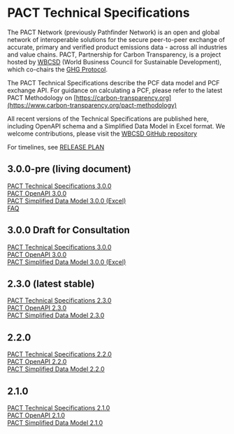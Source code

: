 <div class="logo"></div>

# PACT Technical Specifications

The PACT Network (previously Pathfinder Network) is an open and global network of interoperable solutions for the secure peer-to-peer exchange of accurate, primary and verified product emissions data - across all industries and value chains. PACT, Partnership for Carbon Transparency, is a project hosted by [WBCSD](https://wbcsd.org) (World Business Council for Sustainable Development), which co-chairs the [GHG Protocol](https://ghgprotocol.org).


The PACT Technical Specifications describe the PCF data model and PCF exchange API. For guidance on calculating a PCF, please refer to the latest PACT Methodology on [https://carbon-transparency.org](https://www.carbon-transparency.org/pact-methodology)

All recent versions of the Technical Specifications are published here, including OpenAPI schema and a Simplified Data Model in Excel format.
We welcome contributions, please visit the [WBCSD GitHub repository](https://github.com/wbcsd/data-exchange-protocol)

For timelines, see [RELEASE PLAN](release-plan)

## 3.0.0-pre (living document)

[PACT Technical Specifications 3.0.0](v3/) <br>
[PACT OpenAPI 3.0.0](v3/openapi.yaml) <br>
[PACT Simplified Data Model 3.0.0 (Excel)](v3/pact-simplified.xlsx) <br>
[FAQ](v3/faq) <br>

## 3.0.0 Draft for Consultation

[PACT Technical Specifications 3.0.0](https://wbcsd.github.io/tr/2025/) <br>
[PACT OpenAPI 3.0.0](https://wbcsd.github.io/tr/2025/openapi.yaml) <br>
[PACT Simplified Data Model 3.0.0 (Excel)](https://wbcsd.github.io/tr/2025/pact-simplified.xlsx) <br>

<!--
## 2.3.1-pre (work-in-progress)

[PACT Technical Specifications 2.3.1](v2/index.html) <br>
[PACT OpenAPI 3.0.0](v2/openapi.yaml) <br>
-->

## 2.3.0 (latest stable)

[PACT Technical Specifications 2.3.0](https://wbcsd.github.io/tr/2024/data-exchange-protocol-20241024/) <br>
[PACT OpenAPI 2.3.0](https://specs.carbon-transparency.org/pact-openapi-2.3.0.yaml) <br>
[PACT Simplified Data Model 2.3.0](https://specs.carbon-transparency.org/pact-simplified-model-2.3.0.xlsx) <br>
	
## 2.2.0

[PACT Technical Specifications 2.2.0](https://wbcsd.github.io/tr/2024/data-exchange-protocol-20240410/) <br>
[PACT OpenAPI 2.2.0](https://specs.carbon-transparency.org/pact-openapi-2.2.0.yaml) <br>
[PACT Simplified Data Model 2.2.0](https://specs.carbon-transparency.org/pact-simplified-model-2.2.0.xlsx) <br>
	
## 2.1.0 

[PACT Technical Specifications 2.1.0](https://wbcsd.github.io/tr/2023/data-exchange-protocol-20231207/) <br>
[PACT OpenAPI 2.1.0](https://specs.carbon-transparency.org/pact-openapi-2.1.0.yaml) <br>
[PACT Simplified Data Model 2.1.0](https://specs.carbon-transparency.org/pact-simplified-model-2.3.0.xlsx) <br>
	
